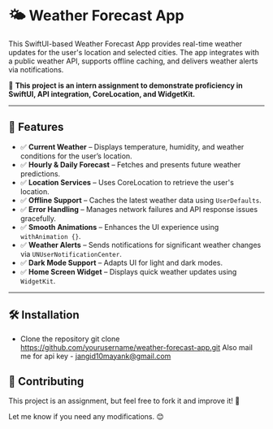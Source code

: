 # 🌤 Weather Forecast App

This SwiftUI-based Weather Forecast App provides real-time weather updates for the user's location and selected cities. The app integrates with a public weather API, supports offline caching, and delivers weather alerts via notifications.

📌 **This project is an intern assignment to demonstrate proficiency in SwiftUI, API integration, CoreLocation, and WidgetKit.**

---

## 📱 Features

- ✅ **Current Weather** – Displays temperature, humidity, and weather conditions for the user’s location.
- ✅ **Hourly & Daily Forecast** – Fetches and presents future weather predictions.
- ✅ **Location Services** – Uses CoreLocation to retrieve the user's location.
- ✅ **Offline Support** – Caches the latest weather data using `UserDefaults`.
- ✅ **Error Handling** – Manages network failures and API response issues gracefully.
- ✅ **Smooth Animations** – Enhances the UI experience using `withAnimation {}`.
- ✅ **Weather Alerts** – Sends notifications for significant weather changes via `UNUserNotificationCenter`.
- ✅ **Dark Mode Support** – Adapts UI for light and dark modes.
- ✅ **Home Screen Widget** – Displays quick weather updates using `WidgetKit`.

---

## 🛠️ Installation

- Clone the repository
git clone https://github.com/yourusername/weather-forecast-app.git
Also mail me for api key - jangid10mayank@gmail.com


## 🤝 Contributing

This project is an assignment, but feel free to fork it and improve it! 🚀

Let me know if you need any modifications. 😊
